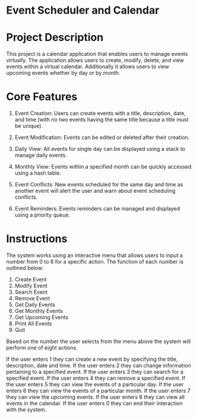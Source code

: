 # Event Scheduler and Calendar

# Project Description
This project is a calendar application that enables users to manage events virtually. The application allows users to create, modify, delete, and view events within a virtual calendar. Additionally it allows users to view upcoming events whether by day or by month.

# Core Features
1. Event Creation:
Users can create events with a title, description, date, and time (with no two events having the same title because a title must be unique).

2. Event Modification:
Events can be edited or deleted after their creation.

3. Daily View:
All events for single day can be displayed using a stack to manage daily events.

4. Monthly View:
Events within a specified month can be quickly accessed using a hash table.

5. Event Conflicts:
New events scheduled for the same day and time as another event will alert the user and warn about event scheduling conflicts.

6. Event Reminders:
Events reminders can be managed and displayed using a priority queue.

# Instructions

The system works using an interactive menu that allows users to input a number from 0 to 8 for a specific action.
The function of each number is outlined below:

1. Create Event
2. Modify Event
3. Search Event
4. Remove Event
5. Get Daily Events
6. Get Monthly Events
7. Get Upcoming Events
8. Print All Events
0. Quit

Based on the number the user selects from the menu above the system will perform one of eight actions.

If the user enters 1 they can create a new event by specifying the title, description, date and time. 
If the user enters 2 they can change information pertaining to a specified event. 
If the user enters 3 they can search for a specified event.
If the user enters 4 they can remove a specified event.
If the user enters 5 they can view the events of a particular day.
If the user enters 6 they can view the events of a particular month.
If the user enters 7 they can view the upcoming events.
If the user enters 8 they can view all events in the calendar.
If the user enters 0 they can end their interaction with the system.

